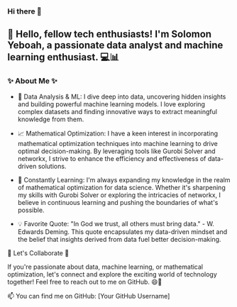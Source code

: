 ### Hi there 👋

<!--
**modelMaestroSolo/modelMaestroSolo** is a ✨ _special_ ✨ repository because its `README.md` (this file) appears on your GitHub profile.

Here are some ideas to get you started:

- 🔭 I’m currently working on ...
- 🌱 I’m currently learning ...
- 👯 I’m looking to collaborate on ...
- 🤔 I’m looking for help with ...
- 💬 Ask me about ...
- 📫 How to reach me: ...
- 😄 Pronouns: ...
- ⚡ Fun fact: ...
-->

## 👋 Hello, fellow tech enthusiasts! I'm Solomon Yeboah, a passionate data analyst and machine learning enthusiast. 💻📊

### ✨ About Me ✨

- 🔬 Data Analysis & ML: I dive deep into data, uncovering hidden insights and building powerful machine learning models. I love exploring complex datasets and finding innovative ways to extract meaningful knowledge from them.

- 📈 Mathematical Optimization: I have a keen interest in incorporating mathematical optimization techniques into machine learning to drive optimal decision-making. By leveraging tools like Gurobi Solver and networkx, I strive to enhance the efficiency and effectiveness of data-driven solutions.

- 🌌 Constantly Learning: I'm always expanding my knowledge in the realm of mathematical optimization for data science. Whether it's sharpening my skills with Gurobi Solver or exploring the intricacies of networkx, I believe in continuous learning and pushing the boundaries of what's possible.

- 💡 Favorite Quote: "In God we trust, all others must bring data." - W. Edwards Deming. This quote encapsulates my data-driven mindset and the belief that insights derived from data fuel better decision-making.

🌟 Let's Collaborate 🌟

If you're passionate about data, machine learning, or mathematical optimization, let's connect and explore the exciting world of technology together! Feel free to reach out to me on GitHub. 😄🚀

📫 You can find me on GitHub: [Your GitHub Username]

